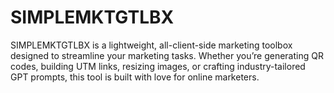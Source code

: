 # SIMPLEMKTGTLBX
SIMPLEMKTGTLBX is a lightweight, all-client-side marketing toolbox designed to streamline your marketing tasks. Whether you’re generating QR codes, building UTM links, resizing images, or crafting industry-tailored GPT prompts, this tool is built with love for online marketers.
